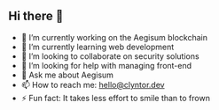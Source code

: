 ## Hi there 👋

- 🔭 I’m currently working on the Aegisum blockchain
- 🌱 I’m currently learning web development
- 👯 I’m looking to collaborate on security solutions
- 🤔 I’m looking for help with managing front-end
- 💬 Ask me about Aegisum
- 📫 How to reach me: hello@clyntor.dev
- ⚡ Fun fact: It takes less effort to smile than to frown
